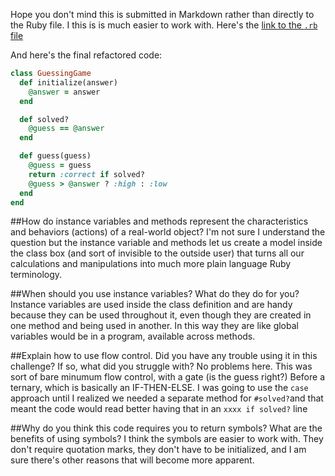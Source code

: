 Hope you don't mind this is submitted in Markdown rather than directly to the Ruby file.  I this is is much easier to work with.
Here's the [link to the `.rb` file](https://github.com/JonClayton/phase-0/blob/master/week-6/guessing-game/my_solution.rb)

And here's the final refactored code:
```ruby
class GuessingGame
  def initialize(answer)
    @answer = answer
  end

  def solved?
    @guess == @answer
  end

  def guess(guess)
    @guess = guess
    return :correct if solved?
    @guess > @answer ? :high : :low
  end
end
```

##How do instance variables and methods represent the characteristics and behaviors (actions) of a real-world object?
I'm not sure I understand the question but the instance variable and methods let us create a model inside the class box (and sort of invisible to the outside user) that turns all our calculations and manipulations into much more plain language Ruby terminology.

##When should you use instance variables? What do they do for you?
Instance variables are used inside the class definition and are handy because they can be used throughout it, even though they are created in one method and being used in another. In this way they are like global variables would be in a program, available across methods.

##Explain how to use flow control. Did you have any trouble using it in this challenge? If so, what did you struggle with?
No problems here. This was sort of bare minumum flow control, with a gate (is the guess right?) Before a ternary, which is basically an IF-THEN-ELSE. I was going to use the `case` approach until I realized we needed a separate method for `#solved?`and that meant the code would read better having that in an `xxxx if solved?` line


##Why do you think this code requires you to return symbols? What are the benefits of using symbols?
I think the symbols are easier to work with. They don't require quotation marks, they don't have to be initialized, and I am sure there's other reasons that will become more apparent.
